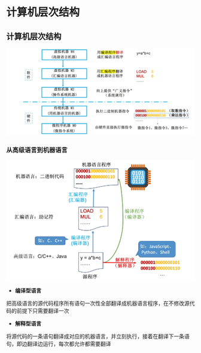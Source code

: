 # 计算机层次结构

## 计算机层次结构

![](../.gitbook/assets/ji-suan-ji-ceng-ci-jie-gou-.png)

### **从高级语言到机器语言**

![](../.gitbook/assets/ji-suan-ji-ceng-ci-jie-gou-2.png)

* **编译型语言**

把高级语言的源代码程序所有语句一次性全部翻译成机器语言程序，在不修改源代码的前提下只需要翻译一次

* **解释型语言**

将源代码的一条语句翻译成对应的机器语言，并立刻执行，接着在翻译下一条语句，即边翻译边运行，每次都允许都需要翻译

